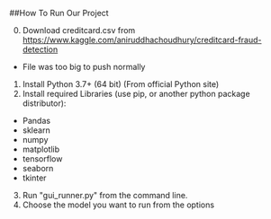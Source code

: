 ##How To Run Our Project

0. Download creditcard.csv from https://www.kaggle.com/aniruddhachoudhury/creditcard-fraud-detection
+ File was too big to push normally
1. Install Python 3.7+ (64 bit) (From official Python site)
2. Install required Libraries (use pip, or another python package distributor):
+ Pandas
+ sklearn
+ numpy
+ matplotlib
+ tensorflow
+ seaborn
+ tkinter
3. Run "gui_runner.py" from the command line.
4. Choose the model you want to run from the options

